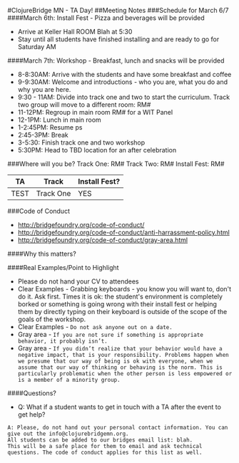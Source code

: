 #ClojureBridge MN - TA Day!
##Meeting Notes
###Schedule for March 6/7
####March 6th: Install Fest - Pizza and beverages will be provided
* Arrive at Keller Hall ROOM Blah at 5:30
* Stay until all students have finished installing and are ready to go for Saturday AM

####March 7th: Workshop - Breakfast, lunch and snacks will be provided
* 8-8:30AM: Arrive with the students and have some breakfast and coffee
* 9-9:30AM: Welcome and introductions - who you are, what you do and why you are here.
* 9:30 - 11AM: Divide into track one and two to start the curriculum. Track two group will move to a different room: RM#
* 11-12PM: Regroup in main room RM# for a WIT Panel
* 12-1PM: Lunch in main room
* 1-2:45PM: Resume ps
* 2:45-3PM: Break
* 3-5:30: Finish track one and two workshop
* 5:30PM: Head to TBD location for an after celebration

###Where will you be?
Track One: RM#
Track Two: RM#
Install Fest: RM#

| TA     | Track       | Install Fest? |
| ------ | ----------- | ------------- |
| TEST	 | Track One   | YES		   |


###Code of Conduct
+ http://bridgefoundry.org/code-of-conduct/
+ http://bridgefoundry.org/code-of-conduct/anti-harrassment-policy.html
+ http://bridgefoundry.org/code-of-conduct/gray-area.html

####Why this matters?

####Real Examples/Point to Highlight
+ Please do not hand your CV to attendees
+ Clear Examples - Grabbing keyboards - you know you will want to, don't do it. Ask first. Times it is ok: the student's environment is completely borked or something is going wrong with their install fest or helping them by directly typing on their keyboard is outside of the scope of the goals of the workshop.
+ Clear Examples - ```Do not ask anyone out on a date.```
+ Gray area - ```If you are not sure if something is appropriate behavior, it probably isn’t.```
+ Gray area - ```If you didn’t realize that your behavior would have a negative impact, that is your responsibility. Problems happen when we presume that our way of being is ok with everyone, when we assume that our way of thinking or behaving is the norm. This is particularly problematic when the other person is less empowered or is a member of a minority group.```


####Questions?
+ Q: What if a student wants to get in touch with a TA after the event to get help? 

``` 
A: Please, do not hand out your personal contact information. You can give out the info@clojurebridgemn.org. 
All students can be added to our bridges email list: blah.  
This will be a safe place for them to email and ask technical questions. The code of conduct applies for this list as well.

``` 
